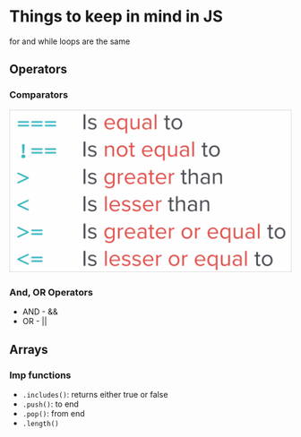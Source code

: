 # Things to keep in mind in JS

for and while loops are the same

## Operators

### Comparators

![alt text](image.png)

### And, OR Operators

- AND - &&
- OR - ||

## Arrays

### Imp functions

- `.includes()`: returns either true or false
- `.push()`: to end
- `.pop()`: from end
- `.length()`
